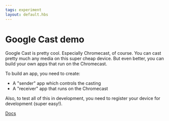 ```yaml
---
tags: experiment
layout: default.hbs
---
```


# Google Cast demo

Google Cast is pretty cool. Especially Chromecast, of course. You can cast pretty much any media 
on this super cheap device. But even better, you can build your own apps that run on the Chromecast.

To build an app, you need to create:

- A "sender" app which controls the casting
- A "receiver" app that runs on the Chromecast

Also, to test all of this in development, you need to register your device for development (super easy!).

[Docs](https://developers.google.com/cast/docs/developers)